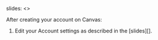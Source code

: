 slides: <>

After creating your account on Canvas:
1. Edit your Account settings as described in the [slides][].
